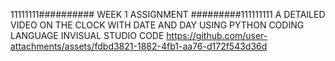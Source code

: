 11111111##########   WEEK 1 ASSIGNMENT #########111111111
A DETAILED VIDEO ON THE CLOCK WITH DATE AND DAY USING PYTHON CODING LANGUAGE INVISUAL STUDIO CODE
https://github.com/user-attachments/assets/fdbd3821-1882-4fb1-aa76-d172f543d36d

